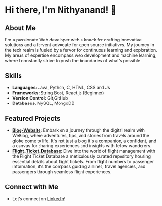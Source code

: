 # Hi there, I'm Nithyanand! 👋

## About Me
I'm a passionate Web developer with a knack for crafting innovative solutions and a fervent advocate for open source initiatives. My journey in the tech realm is fueled by a fervor for continuous learning and exploration. My areas of expertise encompass web development and machine learning, where I constantly strive to push the boundaries of what's possible.

## Skills
- **Languages:** Java, Python, C, HTML, CSS and Js
- **Frameworks:** String Boot, React.js (Beginner)
- **Version Control:** Git,GitHub
- **Databases:** MySQL, MongoDB

## Featured Projects
- **[Blog-Website](https://github.com/Nithyanandb/WeBlog):** Embark on a journey through the digital realm with WeBlog, where adventures, tips, and stories from travels around the globe come to life. It's not just a blog it's a companion, a confidant, and a canvas for sharing experiences and insights with fellow wanderers.
- **[Flight_Ticket_Database](https://github.com/Nithyanandb/Flight_Ticket_Database):** Dive into the world of flight management with the Flight Ticket Database a meticulously curated repository housing essential details about flight tickets. From flight numbers to passenger information, it's the compass guiding airlines, travel agencies, and passengers through seamless flight experiences.

## Connect with Me
- Let's connect on [LinkedIn](https://www.linkedin.com/in/nithyanand-b-6aa0a2220)!
